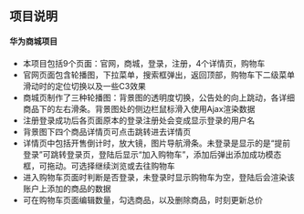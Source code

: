 ## 项目说明

#### 华为商城项目

 + 本项目包括9个页面：官网，商城，登录，注册，4个详情页，购物车
 + 官网页面包含轮播图，下拉菜单，搜索框弹出，返回顶部，购物车下二级菜单滑动时的定位切换以及一些C3效果
 + 商城页制作了三种轮播图：背景图的透明度切换，公告处的向上跳动，各详细商品下的左右滑条。背景图处的侧边栏鼠标滑入使用Ajax渲染数据
 + 注册登录成功后各页面原本的登录注册处会变成显示登录的用户名
 + 背景图下四个商品详情页可点击跳转进去详情页
 + 详情页中包括开售倒计时，放大镜，图片导航滑条。未登录是显示的是“提前登录”可跳转登录页，登陆后显示“加入购物车”，添加后弹出添加成功模态框，可拖动。可选择继续浏览或去往购物车
 + 进入购物车页面时判断是否登录，未登录时显示购物车为空，登陆后会渲染该账户上添加的商品的数据
 + 可在购物车页面编辑数量，勾选商品，以及删除商品，时刻更新总价